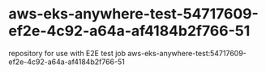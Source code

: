 # aws-eks-anywhere-test-54717609-ef2e-4c92-a64a-af4184b2f766-51
repository for use with E2E test job aws-eks-anywhere-test:54717609-ef2e-4c92-a64a-af4184b2f766-51
